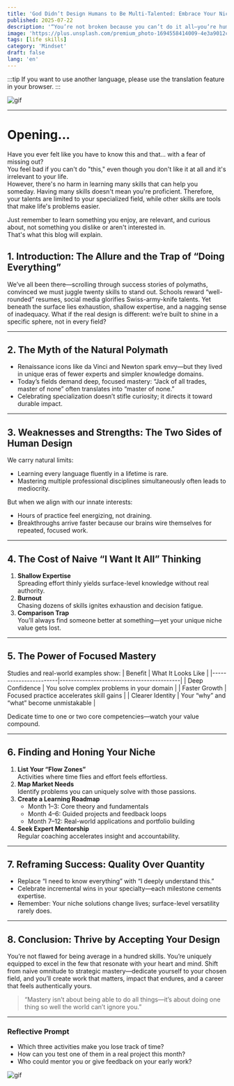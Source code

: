 ```yaml
---
title: 'God Didn’t Design Humans to Be Multi-Talented: Embrace Your Niche'
published: 2025-07-22
description: '“You’re not broken because you can’t do it all—you’re human. Excellence grows where passion and focus meet.”'
image: 'https://plus.unsplash.com/premium_photo-1694558414009-4e3a9012c0a8?w=600&auto=format&fit=crop&q=60&ixlib=rb-4.1.0&ixid=M3wxMjA3fDB8MHxwaG90by1yZWxhdGVkfDJ8fHxlbnwwfHx8fHw%3D'
tags: [life skills]
category: 'Mindset'
draft: false 
lang: 'en'
---
```


:::tip
If you want to use another language, please use the translation feature in your browser.
:::

![gif](https://media.tenor.com/99kNkafFjT8AAAAM/earth-planet.gif)

---

# Opening...

Have you ever felt like you have to know this and that... with a fear of missing out?  
You feel bad if you can't do "this," even though you don't like it at all and it's irrelevant to your life.  
However, there's no harm in learning many skills that can help you someday. Having many skills doesn't mean you're proficient. Therefore, your talents are limited to your specialized field, while other skills are tools that make life's problems easier.  

Just remember to learn something you enjoy, are relevant, and curious about, not something you dislike or aren't interested in.  
That's what this blog will explain.

## 1. Introduction: The Allure and the Trap of “Doing Everything”

We’ve all been there—scrolling through success stories of polymaths, convinced we must juggle twenty skills to stand out. Schools reward “well-rounded” resumes, social media glorifies Swiss-army-knife talents. Yet beneath the surface lies exhaustion, shallow expertise, and a nagging sense of inadequacy. What if the real design is different: we’re built to shine in a specific sphere, not in every field?

---

## 2. The Myth of the Natural Polymath

- Renaissance icons like da Vinci and Newton spark envy—but they lived in unique eras of fewer experts and simpler knowledge domains.  
- Today’s fields demand deep, focused mastery: “Jack of all trades, master of none” often translates into “master of none.”  
- Celebrating specialization doesn’t stifle curiosity; it directs it toward durable impact.

---

## 3. Weaknesses and Strengths: The Two Sides of Human Design

We carry natural limits:
- Learning every language fluently in a lifetime is rare.  
- Mastering multiple professional disciplines simultaneously often leads to mediocrity.  

But when we align with our innate interests:
- Hours of practice feel energizing, not draining.  
- Breakthroughs arrive faster because our brains wire themselves for repeated, focused work.

---

## 4. The Cost of Naive “I Want It All” Thinking

1. **Shallow Expertise**  
   Spreading effort thinly yields surface-level knowledge without real authority.  
2. **Burnout**  
   Chasing dozens of skills ignites exhaustion and decision fatigue.  
3. **Comparison Trap**  
   You’ll always find someone better at something—yet your unique niche value gets lost.

---

## 5. The Power of Focused Mastery

Studies and real-world examples show:
| Benefit               | What It Looks Like                        |
|-----------------------|-------------------------------------------|
| Deep Confidence       | You solve complex problems in your domain |
| Faster Growth         | Focused practice accelerates skill gains  |
| Clearer Identity      | Your “why” and “what” become unmistakable |

Dedicate time to one or two core competencies—watch your value compound.

---

## 6. Finding and Honing Your Niche

1. **List Your “Flow Zones”**  
   Activities where time flies and effort feels effortless.  
2. **Map Market Needs**  
   Identify problems you can uniquely solve with those passions.  
3. **Create a Learning Roadmap**  
   - Month 1–3: Core theory and fundamentals  
   - Month 4–6: Guided projects and feedback loops  
   - Month 7–12: Real-world applications and portfolio building  
4. **Seek Expert Mentorship**  
   Regular coaching accelerates insight and accountability.

---

## 7. Reframing Success: Quality Over Quantity

- Replace “I need to know everything” with “I deeply understand this.”  
- Celebrate incremental wins in your specialty—each milestone cements expertise.  
- Remember: Your niche solutions change lives; surface-level versatility rarely does.

---

## 8. Conclusion: Thrive by Accepting Your Design

You’re not flawed for being average in a hundred skills. You’re uniquely equipped to excel in the few that resonate with your heart and mind. Shift from naive omnitude to strategic mastery—dedicate yourself to your chosen field, and you’ll create work that matters, impact that endures, and a career that feels authentically yours.

> “Mastery isn’t about being able to do all things—it’s about doing one thing so well the world can’t ignore you.”

---

### Reflective Prompt

- Which three activities make you lose track of time?  
- How can you test one of them in a real project this month?  
- Who could mentor you or give feedback on your early work?  

![gif](https://media.tenor.com/bTvQzLoqgVgAAAAM/skillissues-skill-issue.gif)